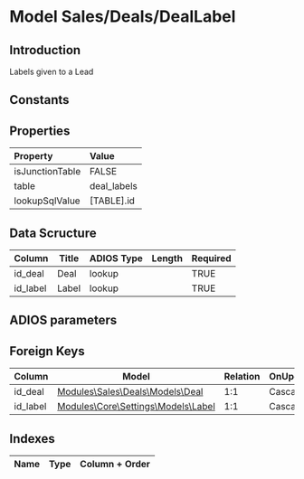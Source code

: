 # Model Sales/Deals/DealLabel

## Introduction

Labels given to a Lead

## Constants

## Properties

| Property        | Value        |
| :-------------- | :----------- |
| isJunctionTable | FALSE        |
| table         | deal_labels  |
| lookupSqlValue  | [TABLE].id |

## Data Scructure

| Column   | Title | ADIOS Type | Length | Required |
| -------- | ----- | ---------- | ------ | -------- |
| id_deal  | Deal  | lookup     |        | TRUE     |
| id_label | Label | lookup     |        | TRUE     |

## ADIOS parameters

## Foreign Keys

| Column   | Model                                                                        | Relation | OnUpdate | OnDelete |
| -------- | ---------------------------------------------------------------------------- | -------- | -------- | -------- |
| id_deal  | [Modules\Sales\Deals\Models\Deal](./deal.md)                                   | 1:1      | Cascade  | Restrict |
| id_label | [Modules\Core\Settings\Models\Label](../../../core/settings/models/label.md) | 1:1      | Cascade  | Restrict |

## Indexes

| Name | Type | Column + Order |
| :--- | :--: | -------------: |
